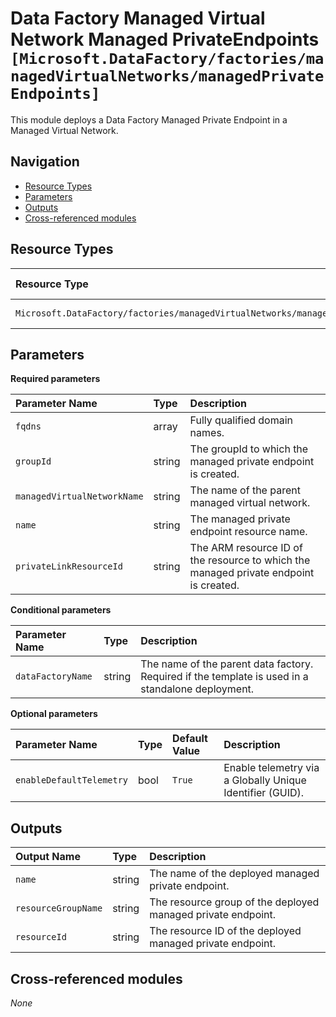 # Data Factory Managed Virtual Network Managed PrivateEndpoints `[Microsoft.DataFactory/factories/managedVirtualNetworks/managedPrivateEndpoints]`

This module deploys a Data Factory Managed Private Endpoint in a Managed Virtual Network.

## Navigation

- [Resource Types](#Resource-Types)
- [Parameters](#Parameters)
- [Outputs](#Outputs)
- [Cross-referenced modules](#Cross-referenced-modules)

## Resource Types

| Resource Type | API Version |
| :-- | :-- |
| `Microsoft.DataFactory/factories/managedVirtualNetworks/managedPrivateEndpoints` | [2018-06-01](https://learn.microsoft.com/en-us/azure/templates/Microsoft.DataFactory/2018-06-01/factories/managedVirtualNetworks/managedPrivateEndpoints) |

## Parameters

**Required parameters**

| Parameter Name | Type | Description |
| :-- | :-- | :-- |
| `fqdns` | array | Fully qualified domain names. |
| `groupId` | string | The groupId to which the managed private endpoint is created. |
| `managedVirtualNetworkName` | string | The name of the parent managed virtual network. |
| `name` | string | The managed private endpoint resource name. |
| `privateLinkResourceId` | string | The ARM resource ID of the resource to which the managed private endpoint is created. |

**Conditional parameters**

| Parameter Name | Type | Description |
| :-- | :-- | :-- |
| `dataFactoryName` | string | The name of the parent data factory. Required if the template is used in a standalone deployment. |

**Optional parameters**

| Parameter Name | Type | Default Value | Description |
| :-- | :-- | :-- | :-- |
| `enableDefaultTelemetry` | bool | `True` | Enable telemetry via a Globally Unique Identifier (GUID). |


## Outputs

| Output Name | Type | Description |
| :-- | :-- | :-- |
| `name` | string | The name of the deployed managed private endpoint. |
| `resourceGroupName` | string | The resource group of the deployed managed private endpoint. |
| `resourceId` | string | The resource ID of the deployed managed private endpoint. |

## Cross-referenced modules

_None_
